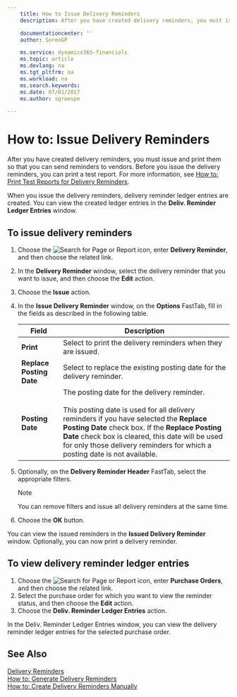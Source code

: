 ```yaml
---
    title: How to Issue Delivery Reminders
    description: After you have created delivery reminders, you must issue and print them so that you can send reminders to vendors. Before you issue the delivery reminders, you can print a test report.

    documentationcenter: ''
    author: SorenGP

    ms.service: dynamics365-financials
    ms.topic: article
    ms.devlang: na
    ms.tgt_pltfrm: na
    ms.workload: na
    ms.search.keywords:
    ms.date: 07/01/2017
    ms.author: sgroespe

---
```

# How to: Issue Delivery Reminders
After you have created delivery reminders, you must issue and print them so that you can send reminders to vendors. Before you issue the delivery reminders, you can print a test report. For more information, see [How to: Print Test Reports for Delivery Reminders](how-to-print-test-reports-for-delivery-reminders.md).  

When you issue the delivery reminders, delivery reminder ledger entries are created. You can view the created ledger entries in the **Deliv. Reminder Ledger Entries** window.  

## To issue delivery reminders  

1.  Choose the ![Search for Page or Report](../../media/ui-search/search_small.png "Search for Page or Report icon") icon, enter **Delivery Reminder**, and then choose the related link.  
2.  In the **Delivery Reminder** window, select the delivery reminder that you want to issue, and then choose the **Edit** action.  
3.  Choose the **Issue** action.  
4.  In the **Issue Delivery Reminder** window, on the **Options** FastTab, fill in the fields as described in the following table.  

    |Field|Description|  
    |---------------------------------|---------------------------------------|  
    |**Print**|Select to print the delivery reminders when they are issued.|  
    |**Replace Posting Date**|Select to replace the existing posting date for the delivery reminder.|  
    |**Posting Date**|The posting date for the delivery reminder.<br /><br /> This posting date is used for all delivery reminders if you have selected the **Replace Posting Date** check box. If the **Replace Posting Date** check box is cleared, this date will be used for only those delivery reminders for which a posting date is not available.|  

5.  Optionally, on the **Delivery Reminder Header** FastTab, select the appropriate filters.  

    > [!NOTE]  
    >  You can remove filters and issue all delivery reminders at the same time.  

6.  Choose the **OK** button.  

You can view the issued reminders in the **Issued Delivery Reminder** window. Optionally, you can now print a delivery reminder.  

## To view delivery reminder ledger entries  

1.  Choose the ![Search for Page or Report](../../media/ui-search/search_small.png "Search for Page or Report icon") icon, enter **Purchase Orders**, and then choose the related link.  
2.  Select the purchase order for which you want to view the reminder status, and then choose the **Edit** action.  
3.  Choose the **Deliv. Reminder Ledger Entries** action.  

In the Deliv. Reminder Ledger Entries window, you can view the delivery reminder ledger entries for the selected purchase order.  

## See Also  
 [Delivery Reminders](delivery-reminders.md)   
 [How to: Generate Delivery Reminders](how-to-generate-delivery-reminders.md)   
 [How to: Create Delivery Reminders Manually](how-to-create-delivery-reminders-manually.md)
